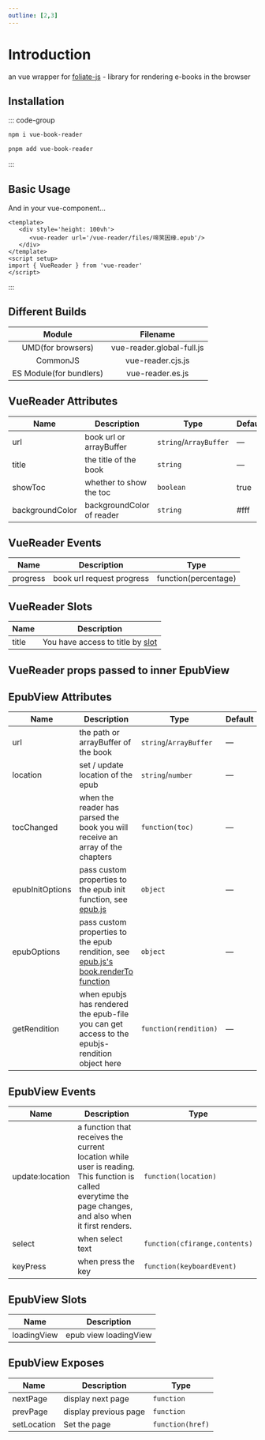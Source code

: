 ```yaml
---
outline: [2,3]
---
```


# Introduction

an vue wrapper for [foliate-js](https://github.com/johnfactotum/foliate-js) - library for rendering e-books in the browser

## Installation

::: code-group
```sh [npm]
npm i vue-book-reader
```

```sh [pnpm]
pnpm add vue-book-reader
```
:::

## Basic Usage

And in your vue-component...

```vue
<template>
   <div style='height: 100vh'>
      <vue-reader url='/vue-reader/files/啼笑因缘.epub'/>
   </div>
</template>
<script setup>
import { VueReader } from 'vue-reader'
</script>
```


:::

## Different Builds

|       **Module**        |       **Filename**        |
| :---------------------: | :-----------------------: |
|    UMD(for browsers)    | vue-reader.global-full.js |
|        CommonJS         |     vue-reader.cjs.js     |
| ES Module(for bundlers) |     vue-reader.es.js      |

## VueReader Attributes

| **Name**         | **Description**           | **Type**               | **Default** |
| -----------------| --------------------------| ---------------------- | ----------- |
| url              | book url or arrayBuffer   | `string`/`ArrayBuffer` | —           |
| title            | the title of the book     | `string`               | —           |
| showToc          | whether to show the toc   | `boolean`              | true        |
| backgroundColor  | backgroundColor of reader | `string`               | #fff        |

## VueReader Events
| **Name** | **Description**           | **Type**               |
| -------- | -----------------------   | ---------------------- |
| progress | book url request progress | function(percentage)   |

## VueReader Slots

| **Name** | **Description**                                                                     |
| -------- | ----------------------------------------------------------------------------------- |
| title    | You have access to title by [slot](https://v3.vuejs.org/guide/component-slots.html) |

## VueReader props passed to inner EpubView

## EpubView Attributes

| **Name**        | **Description**                                                                                                                      | **Type**               | **Default** |
| --------------- | ------------------------------------------------------------------------------------------------------------------------------------ | ---------------------- | ----------- |
| url             | the path or arrayBuffer of the book                                                                                                  | `string`/`ArrayBuffer` | —           |
| location        | set / update location of the epub                                                                                                    | `string`/`number`      | —           |
| tocChanged      | when the reader has parsed the book you will receive an array of the chapters                                                        | `function(toc)`        | —           |
| epubInitOptions | pass custom properties to the epub init function, see [epub.js](http://epubjs.org/documentation/0.3/#epub)                           | `object`               | —           |
| epubOptions     | pass custom properties to the epub rendition, see [epub.js's book.renderTo function](http://epubjs.org/documentation/0.3/#rendition) | `object`               | —           |
| getRendition    | when epubjs has rendered the epub-file you can get access to the epubjs-rendition object here                                        | `function(rendition)`  | —           |

## EpubView Events

| **Name**        | **Description**                                                                                                                                          | **Type**                      |
| --------------- | -------------------------------------------------------------------------------------------------------------------------------------------------------- | ----------------------------- |
| update:location | a function that receives the current location while user is reading. This function is called everytime the page changes, and also when it first renders. | `function(location)`          |
| select          | when select text                                                                                                                                         | `function(cfirange,contents)` |
| keyPress        | when press the key                                                                                                                                       | `function(keyboardEvent)`     |

## EpubView  Slots

| **Name**    | **Description**       |
| ----------- | --------------------- |
| loadingView | epub view loadingView |

## EpubView Exposes

| **Name**    | **Description**        | **Type**         |
| ----------- | ---------------------- | ---------------- |
| nextPage    | display  next page     | `function`       |
| prevPage    | display  previous page | `function`       |
| setLocation | Set the page           | `function(href)` |